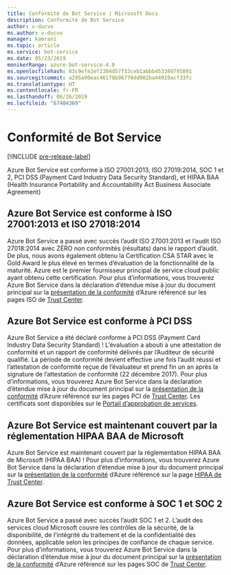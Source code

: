 ```yaml
---
title: Conformité de Bot Service | Microsoft Docs
description: Conformité de Bot Service
author: v-ducvo
ms.author: v-ducvo
manager: kamrani
ms.topic: article
ms.service: bot-service
ms.date: 05/23/2019
monikerRange: azure-bot-service-4.0
ms.openlocfilehash: 83c9efe2ef2384d57f33ceb1abbb453380795891
ms.sourcegitcommit: a295a90eac461f8b96770dd902ba44919acf33fc
ms.translationtype: HT
ms.contentlocale: fr-FR
ms.lasthandoff: 06/26/2019
ms.locfileid: "67404369"
---
```

# <a name="bot-service-compliance"></a>Conformité de Bot Service

[!INCLUDE [pre-release-label](../includes/pre-release-label.md)]

Azure Bot Service est conforme à ISO 27001:2013, ISO 27019:2014, SOC 1 et 2, PCI DSS (Payment Card Industry Data Security Standard), et HIPAA BAA (Health Insurance Portability and Accountability Act Business Associate Agreement)

## <a name="azure-bot-service-is-compliant-with-iso-270012013-and-iso-270182014"></a>Azure Bot Service est conforme à ISO 27001:2013 et ISO 27018:2014 
Azure Bot Service a passé avec succès l’audit ISO 27001:2013 et l’audit ISO 27018:2014 avec ZÉRO non conformités (résultats) dans le rapport d’audit. De plus, nous avons également obtenu la Certification CSA STAR avec le Gold Award le plus élevé en termes d’évaluation de la fonctionnalité de la maturité.  Azure est le premier fournisseur principal de service cloud public ayant obtenu cette certification. Pour plus d’informations, vous trouverez Azure Bot Service dans la déclaration d’étendue mise à jour du document principal sur la [présentation de la conformité](https://gallery.technet.microsoft.com/Overview-of-Azure-c1be3942) d’Azure référencé sur les pages ISO de [Trust Center](https://www.microsoft.com/trustcenter/compliance/iso-iec-27001).  
 
## <a name="azure-bot-service-is-compliant-with-pci-dss"></a>Azure Bot Service est conforme à PCI DSS
Azure Bot Service a été déclaré conforme à PCI DSS (Payment Card Industry Data Security Standard) ! L’évaluation a abouti à une attestation de conformité et un rapport de conformité délivrés par l’Auditeur de sécurité qualifié. La période de conformité devient effective une fois l’audit réussi et l’attestation de conformité reçue de l’évaluateur et prend fin un an après la signature de l’attestation de conformité (22 décembre 2017). Pour plus d’informations, vous trouverez Azure Bot Service dans la déclaration d’étendue mise à jour du document principal sur la [présentation de la conformité](https://gallery.technet.microsoft.com/Overview-of-Azure-c1be3942) d’Azure référencé sur les pages PCI de [Trust Center](https://www.microsoft.com/trustcenter/compliance/iso-iec-27001).  Les certificats sont disponibles sur le [Portail d’approbation de services](https://servicetrust.microsoft.com/).
 
## <a name="azure-bot-service-is-now-covered-under-microsofts-hipaa-baa"></a>Azure Bot Service est maintenant couvert par la réglementation HIPAA BAA de Microsoft
Azure Bot Service est maintenant couvert par la réglementation HIPAA BAA de Microsoft (HIPAA BAA) ! Pour plus d’informations, vous trouverez Azure Bot Service dans la déclaration d’étendue mise à jour du document principal sur la [présentation de la conformité](https://gallery.technet.microsoft.com/Overview-of-Azure-c1be3942) d’Azure référencé sur la page [HIPAA de Trust Center](https://www.microsoft.com/TrustCenter/Compliance/HIPAA).  


## <a name="azure-bot-service-is-compliant-with-soc-1-and-soc-2"></a>Azure Bot Service est conforme à SOC 1 et SOC 2 
Azure Bot Service a passé avec succès l’audit SOC 1 et 2. L’audit des services cloud Microsoft couvre les contrôles de la sécurité, de la disponibilité, de l’intégrité du traitement et de la confidentialité des données, applicable selon les principes de confiance de chaque service. Pour plus d’informations, vous trouverez Azure Bot Service dans la déclaration d’étendue mise à jour du document principal sur la [présentation de la conformité](https://gallery.technet.microsoft.com/Overview-of-Azure-c1be3942) d’Azure référencé sur les pages SOC de [Trust Center](https://www.microsoft.com/trustcenter/compliance/iso-iec-27001).  
 
